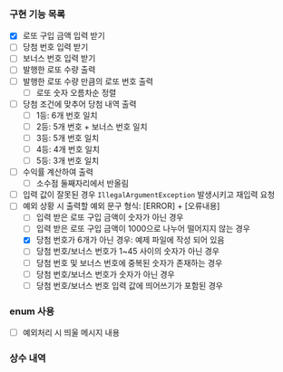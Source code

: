 ### 구현 기능 목록
- [x] 로또 구입 금액 입력 받기
- [ ] 당첨 번호 입력 받기
- [ ] 보너스 번호 입력 받기
- [ ] 발행한 로또 수량 출력
- [ ] 발행한 로또 수량 만큼의 로또 번호 출력
  - [ ] 로또 숫자 오름차순 정렬
- [ ] 당첨 조건에 맞추어 당첨 내역 출력
  - [ ] 1등: 6개 번호 일치
  - [ ] 2등: 5개 번호 + 보너스 번호 일치
  - [ ] 3등: 5개 번호 일치
  - [ ] 4등: 4개 번호 일치
  - [ ] 5등: 3개 번호 일치
- [ ] 수익률 계산하여 출력
  - [ ] 소수점 둘째자리에서 반올림
- [ ] 입력 값이 잘못된 경우 `IllegalArgumentException` 발생시키고 재입력 요청
- [ ] 예외 상황 시 출력할 예외 문구 형식: [ERROR] + [오류내용]
  - [ ] 입력 받은 로또 구입 금액이 숫자가 아닌 경우
  - [ ] 입력 받은 로또 구입 금액이 1000으로 나누어 떨어지지 않는 경우
  - [x] 당첨 번호가 6개가 아닌 경우: 예제 파일에 작성 되어 있음
  - [ ] 당첨 번호/보너스 번호가 1~45 사이의 숫자가 아닌 경우
  - [ ] 당첨 번호 및 보너스 번호에 중복된 숫자가 존재하는 경우
  - [ ] 당첨 번호/보너스 번호가 숫자가 아닌 경우
  - [ ] 당첨 번호/보너스 번호 입력 값에 띄어쓰기가 포함된 경우

### enum 사용
- [ ] 예외처리 시 띄울 메시지 내용

### 상수 내역

